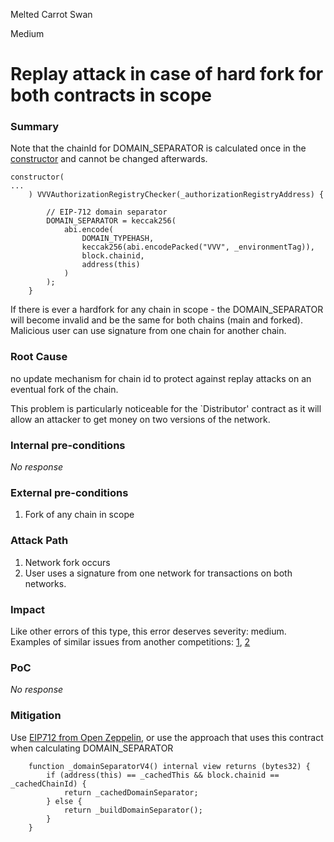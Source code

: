 Melted Carrot Swan

Medium

# Replay attack in case of hard fork for both contracts in scope

### Summary
Note that the chainId for DOMAIN_SEPARATOR is calculated once in the [constructor](https://github.com/sherlock-audit/2024-11-vvv-exchange-update/blob/main/vvv-platform-smart-contracts/contracts/vc/VVVVCInvestmentLedger.sol#L127) and cannot be changed afterwards.
```solidity
constructor(
...
    ) VVVAuthorizationRegistryChecker(_authorizationRegistryAddress) {

        // EIP-712 domain separator
        DOMAIN_SEPARATOR = keccak256(
            abi.encode(
                DOMAIN_TYPEHASH,
                keccak256(abi.encodePacked("VVV", _environmentTag)),
                block.chainid,
                address(this)
            )
        );
    }
```
If there is ever a hardfork for any chain in scope - the DOMAIN_SEPARATOR will become invalid and be the same for both chains (main and forked). Malicious user can use signature from one chain for another chain.

### Root Cause

no update mechanism for chain id to protect against replay attacks on an eventual fork of the chain.

This problem is particularly noticeable for the `Distributor' contract as it will allow an attacker to get money on two versions of the network.

### Internal pre-conditions

_No response_

### External pre-conditions

1. Fork of any chain in scope

### Attack Path

1. Network fork occurs
2. User uses a signature from one network for transactions on both networks.

### Impact

Like other errors of this type, this error deserves severity: medium.
Examples of similar issues from another competitions: [1](https://solodit.cyfrin.io/issues/m-05-replay-attack-in-case-of-hard-fork-code4rena-golom-golom-contest-git), [2](https://solodit.cyfrin.io/issues/libtokenpermit-logic-is-susceptible-to-signature-replay-attacks-in-the-case-of-a-hard-fork-cyfrin-none-cyfrin-beanstalk-markdown)

### PoC

_No response_

### Mitigation

Use [EIP712 from Open Zeppelin](https://github.com/OpenZeppelin/openzeppelin-contracts/blob/master/contracts/utils/cryptography/EIP712.sol), or use the approach that uses this contract when calculating DOMAIN_SEPARATOR
```solidity
    function _domainSeparatorV4() internal view returns (bytes32) {
        if (address(this) == _cachedThis && block.chainid == _cachedChainId) {
            return _cachedDomainSeparator;
        } else {
            return _buildDomainSeparator();
        }
    }
```